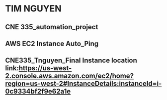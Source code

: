# TIM NGUYEN
## CNE 335_automation_project
## AWS EC2 Instance Auto_Ping
## CNE335_Tnguyen_Final Instance location link:https://us-west-2.console.aws.amazon.com/ec2/home?region=us-west-2#InstanceDetails:instanceId=i-0c9334bf2f9e62a1e
